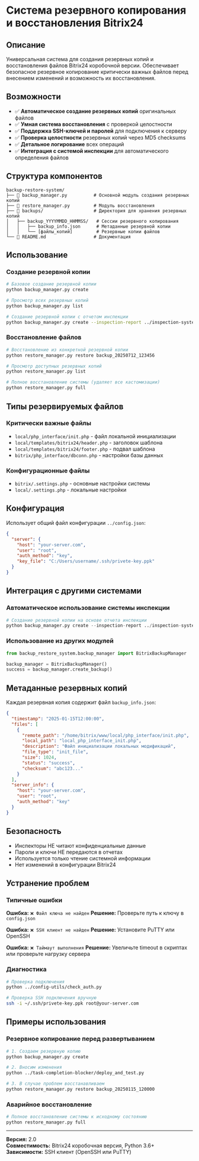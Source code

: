 # Система резервного копирования и восстановления Bitrix24

## Описание

Универсальная система для создания резервных копий и восстановления файлов Bitrix24 коробочной версии. Обеспечивает безопасное резервное копирование критически важных файлов перед внесением изменений и возможность их восстановления.

## Возможности

- ✅ **Автоматическое создание резервных копий** оригинальных файлов
- ✅ **Умная система восстановления** с проверкой целостности  
- ✅ **Поддержка SSH-ключей и паролей** для подключения к серверу
- ✅ **Проверка целостности** резервных копий через MD5 checksums
- ✅ **Детальное логирование** всех операций
- ✅ **Интеграция с системой инспекции** для автоматического определения файлов

## Структура компонентов

```
backup-restore-system/
├── 📄 backup_manager.py          # Основной модуль создания резервных копий
├── 📄 restore_manager.py         # Модуль восстановления
├── 📁 backups/                   # Директория для хранения резервных копий
│   ├── backup_YYYYMMDD_HHMMSS/   # Сессии резервного копирования
│   │   ├── backup_info.json      # Метаданные резервной копии
│   │   └── [файлы_копий]         # Резервные копии файлов
└── 📄 README.md                  # Документация
```

## Использование

### Создание резервной копии

```bash
# Базовое создание резервной копии
python backup_manager.py create

# Просмотр всех резервных копий
python backup_manager.py list

# Создание резервной копии с отчетом инспекции
python backup_manager.py create --inspection-report ../inspection-system/reports/latest.json
```

### Восстановление файлов

```bash
# Восстановление из конкретной резервной копии
python restore_manager.py restore backup_20250712_123456

# Просмотр доступных резервных копий
python restore_manager.py list

# Полное восстановление системы (удаляет все кастомизации)
python restore_manager.py full
```

## Типы резервируемых файлов

### Критически важные файлы
- `local/php_interface/init.php` - файл локальной инициализации
- `local/templates/bitrix24/header.php` - заголовок шаблона
- `local/templates/bitrix24/footer.php` - подвал шаблона
- `bitrix/php_interface/dbconn.php` - настройки базы данных

### Конфигурационные файлы
- `bitrix/.settings.php` - основные настройки системы
- `local/.settings.php` - локальные настройки

## Конфигурация

Использует общий файл конфигурации `../config.json`:

```json
{
  "server": {
    "host": "your-server.com",
    "user": "root",
    "auth_method": "key",
    "key_file": "C:/Users/username/.ssh/privete-key.ppk"
  }
}
```

## Интеграция с другими системами

### Автоматическое использование системы инспекции

```python
# Создание резервной копии на основе отчета инспекции
python backup_manager.py create --inspection-report ../inspection-system/reports/latest.json
```

### Использование из других модулей

```python
from backup_restore_system.backup_manager import BitrixBackupManager

backup_manager = BitrixBackupManager()
success = backup_manager.create_backup()
```

## Метаданные резервных копий

Каждая резервная копия содержит файл `backup_info.json`:

```json
{
  "timestamp": "2025-01-15T12:00:00",
  "files": [
    {
      "remote_path": "/home/bitrix/www/local/php_interface/init.php",
      "local_path": "local_php_interface_init.php",
      "description": "Файл инициализации локальных модификаций",
      "file_type": "init_file",
      "size": 1024,
      "status": "success",
      "checksum": "abc123..."
    }
  ],
  "server_info": {
    "host": "your-server.com",
    "user": "root",
    "auth_method": "key"
  }
}
```

## Безопасность

- Инспекторы НЕ читают конфиденциальные данные
- Пароли и ключи НЕ передаются в отчетах
- Используется только чтение системной информации
- Нет изменений в конфигурации Bitrix24

## Устранение проблем

### Типичные ошибки

**Ошибка:** `❌ Файл ключа не найден`
**Решение:** Проверьте путь к ключу в `config.json`

**Ошибка:** `❌ SSH клиент не найден`
**Решение:** Установите PuTTY или OpenSSH

**Ошибка:** `❌ Таймаут выполнения`
**Решение:** Увеличьте timeout в скриптах или проверьте нагрузку сервера

### Диагностика

```bash
# Проверка подключения
python ../config-utils/check_auth.py

# Проверка SSH подключения вручную
ssh -i ~/.ssh/privete-key.ppk root@your-server.com
```

## Примеры использования

### Резервное копирование перед развертыванием

```bash
# 1. Создаем резервную копию
python backup_manager.py create

# 2. Вносим изменения
python ../task-completion-blocker/deploy_and_test.py

# 3. В случае проблем восстанавливаем
python restore_manager.py restore backup_20250115_120000
```

### Аварийное восстановление

```bash
# Полное восстановление системы к исходному состоянию
python restore_manager.py full
```

---

**Версия:** 2.0  
**Совместимость:** Bitrix24 коробочная версия, Python 3.6+  
**Зависимости:** SSH клиент (OpenSSH или PuTTY) 